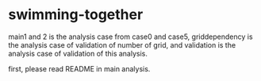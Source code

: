 # swimming-together
 main1 and 2 is the analysis case from case0 and case5, griddependency is the analysis case of validation of number of grid, and validation is the analysis case of validation of this analysis.

 first, please read README in main analysis.

